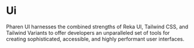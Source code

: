 # Ui
Pharen UI harnesses the combined strengths of Reka UI, Tailwind CSS, and Tailwind Variants to offer developers an unparalleled set of tools for creating sophisticated, accessible, and highly performant user interfaces.
